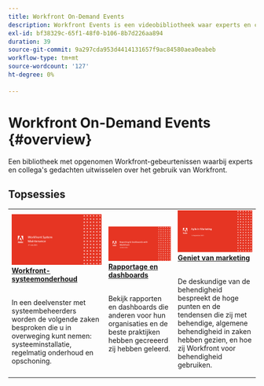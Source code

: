 ```yaml
---
title: Workfront On-Demand Events
description: Workfront Events is een videobibliotheek waar experts en collega's hun gedachten en ideeën hebben gedeeld over hoe ze Workfront kunnen gebruiken om het werk dat voor hun organisaties wordt gedaan, te verbeteren.
exl-id: bf38329c-65f1-48f0-b106-8b7d226aa894
duration: 39
source-git-commit: 9a297cda953d4414131657f9ac84580aea0eabeb
workflow-type: tm+mt
source-wordcount: '127'
ht-degree: 0%

---
```


# Workfront On-Demand Events {#overview}

Een bibliotheek met opgenomen Workfront-gebeurtenissen waarbij experts en collega&#39;s gedachten uitwisselen over het gebruik van Workfront.

## Topsessies

<table>
  <tr>
   <td>
      <a href="user-groups/workfront-system-maintenance.md">
      <img alt="Workfront-systeemonderhoud" src="assets/workfront-system-maintenance.png"/>
      </a>
      <div>
         <a href="user-groups/workfront-system-maintenance.md"><strong>Workfront-systeemonderhoud</strong></a>
<!---         <br/><em>foo</em> -->
      </div>
      <p>
        <br/>
         In een deelvenster met systeembeheerders worden de volgende zaken besproken die u in overweging kunt nemen: systeeminstallatie, regelmatig onderhoud en opschoning.
      </p>
    </td>
   <td>
      <a href="user-groups/reporting-and-dashboards.md">
      <img alt="Rapportage en dashboards" src="assets/reporting-and-dashboards.png"/>
      </a>
      <div>
         <a href="user-groups/reporting-and-dashboards.md"><strong>Rapportage en dashboards</strong></a>
<!---         <br/><em>foo</em> -->
      </div>
      <p>
        <br/>
         Bekijk rapporten en dashboards die anderen voor hun organisaties en de beste praktijken hebben gecreeerd zij hebben geleerd.
      </p>
    </td>
   <td>
      <a href="user-groups/agile-in-marketing.md">
      <img alt="Geniet van marketing" src="assets/agile-in-marketing.png"/>
      </a>
      <div>
         <a href="user-groups/agile-in-marketing.md"><strong>Geniet van marketing</strong></a>
<!---         <br/><em>foo</em> -->
      </div>
      <p>
        <br/>
         De deskundige van de behendigheid bespreekt de hoge punten en de tendensen die zij met behendige, algemene behendigheid in zaken hebben gezien, en hoe zij Workfront voor behendigheid gebruiken.
      </p>
    </td>
  </tr>
</table>
